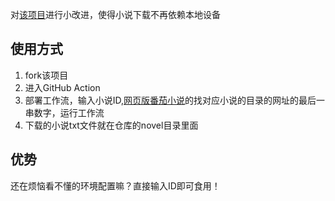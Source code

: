 对[该项目](https://github.com/Dlmily/Tomato-Novel-Downloader-Lite)进行小改进，使得小说下载不再依赖本地设备

## 使用方式
1. fork该项目
2. 进入GitHub Action
3. 部署工作流，输入小说ID,[网页版番茄小说](https://fanqienovel.com)的找对应小说的目录的网址的最后一串数字，运行工作流
4. 下载的小说txt文件就在仓库的novel目录里面

## 优势
还在烦恼看不懂的环境配置嘛？直接输入ID即可食用！

